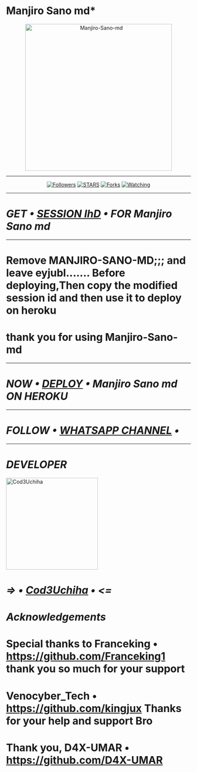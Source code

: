 # Manjiro Sano md*

<p align="center">
  <a href="https://github.com/Cod3Uchiha">
    <img alt="Manjiro-Sano-md" height="400" src="https://telegra.ph/file/2645fb9536dad7eda6aee.jpg">
  </a>
</p>

***
<p align="center">
<a href="https://github.com/Cod3Uchiha?tab=followers"><img title="Followers" src="https://img.shields.io/github/followers/Cod3Uchiha?label=Followers&style=social"></a>
<a href="https://github.com/Cod3Uchiha/Manjiro-Sano-md/stargazers/"><img title="STARS" src="https://img.shields.io/github/stars/Cod3Uchiha/Manjiro-Sano-md?&style=social"></a>
<a href="https://github.com/Cod3Uchiha/Manjiro-Sano-md/network/members"><img title="Forks" src="https://img.shields.io/github/forks/Cod3Uchiha/Manjiro-Sano-md?style=social"></a>
<a href="https://github.com/Cod3Uchiha/Manjiro-Sano-md/watchers"><img title="Watching" src="https://img.shields.io/github/watchers/Cod3Uchiha/Manjiro-Sano-md?label=Watching&style=social"></a>
  
***

# *_GET • [SESSION IhD](https://manjiro-sano-app.onrender.com) • FOR Manjiro Sano md_*

***

# Remove MANJIRO-SANO-MD;;; and leave eyjubl....... Before deploying,Then copy the modified session id and then use it to deploy on heroku

# thank you for using Manjiro-Sano-md

***

# *_NOW • [DEPLOY](https://dashboard.heroku.com/new?button-url=https://github.com/Cod3Uchiha/Manjiro-Sano-md&template=https://github.com/Cod3Uchiha/Manjiro-Sano-md) • Manjiro Sano md ON HEROKU_*

***

# *_FOLLOW • [WHATSAPP CHANNEL](https://whatsapp.com/channel/0029VaKjSra9WtC0kuJqvl0g) •_*

***

# *_DEVELOPER_*
<a href="https://github.com/Cod3Uchiha"><img src="https://telegra.ph/file/7d1d362a15f946d427db1.jpg" width="250" height="250" alt="Cod3Uchiha"/></a>
# _=> • [Cod3Uchiha](https://github.com/Cod3Uchiha) • <=_

# *_Acknowledgements_*

# Special thanks to Franceking • https://github.com/Franceking1 thank you so much for your support

# Venocyber_Tech • https://github.com/kingjux Thanks for your help and support Bro

# Thank you, D4X-UMAR • https://github.com/D4X-UMAR
